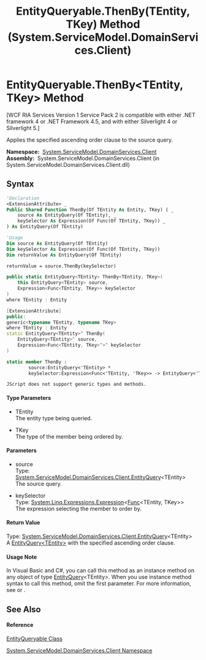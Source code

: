 ﻿---
title: EntityQueryable.ThenBy(TEntity, TKey) Method  (System.ServiceModel.DomainServices.Client)
TOCTitle: ThenBy(TEntity, TKey) Method
ms:assetid: M:System.ServiceModel.DomainServices.Client.EntityQueryable.ThenBy``2(System.ServiceModel.DomainServices.Client.EntityQuery{``0},System.Linq.Expressions.Expression{System.Func{``0,``1}})
ms:mtpsurl: https://msdn.microsoft.com/en-us/library/Ff457925(v=VS.91)
ms:contentKeyID: 28899036
ms.date: 01/27/2012
mtps_version: v=VS.91
f1_keywords:
- System.ServiceModel.DomainServices.Client.EntityQueryable.ThenBy``2
dev_langs:
- CSharp
- JScript
- VB
- FSharp
- c++
api_location:
- System.ServiceModel.DomainServices.Client.dll
api_name:
- System.ServiceModel.DomainServices.Client.EntityQueryable.ThenBy
api_type:
- Managed
topic_type:
- apiref
- kbSyntax
product_family_name: VS
ROBOTS: INDEX,FOLLOW
---

# EntityQueryable.ThenBy\<TEntity, TKey\> Method

\[WCF RIA Services Version 1 Service Pack 2 is compatible with either .NET framework 4 or .NET Framework 4.5, and with either Silverlight 4 or Silverlight 5.\]

Applies the specified ascending order clause to the source query.

**Namespace:**  [System.ServiceModel.DomainServices.Client](ff422479\(v=vs.91\).md)  
**Assembly:**  System.ServiceModel.DomainServices.Client (in System.ServiceModel.DomainServices.Client.dll)

## Syntax

``` vb
'Declaration
<ExtensionAttribute> _
Public Shared Function ThenBy(Of TEntity As Entity, TKey) ( _
    source As EntityQuery(Of TEntity), _
    keySelector As Expression(Of Func(Of TEntity, TKey)) _
) As EntityQuery(Of TEntity)
```

``` vb
'Usage
Dim source As EntityQuery(Of TEntity)
Dim keySelector As Expression(Of Func(Of TEntity, TKey))
Dim returnValue As EntityQuery(Of TEntity)

returnValue = source.ThenBy(keySelector)
```

``` csharp
public static EntityQuery<TEntity> ThenBy<TEntity, TKey>(
    this EntityQuery<TEntity> source,
    Expression<Func<TEntity, TKey>> keySelector
)
where TEntity : Entity
```

``` c++
[ExtensionAttribute]
public:
generic<typename TEntity, typename TKey>
where TEntity : Entity
static EntityQuery<TEntity>^ ThenBy(
    EntityQuery<TEntity>^ source, 
    Expression<Func<TEntity, TKey>^>^ keySelector
)
```

``` fsharp
static member ThenBy : 
        source:EntityQuery<'TEntity> * 
        keySelector:Expression<Func<'TEntity, 'TKey>> -> EntityQuery<'TEntity>  when 'TEntity : Entity
```

``` jscript
JScript does not support generic types and methods.
```

#### Type Parameters

  - TEntity  
    The entity type being queried.

<!-- end list -->

  - TKey  
    The type of the member being ordered by.

#### Parameters

  - source  
    Type: [System.ServiceModel.DomainServices.Client.EntityQuery](ff422815\(v=vs.91\).md)\<TEntity\>  
    The source query.  

<!-- end list -->

  - keySelector  
    Type: [System.Linq.Expressions.Expression](https://msdn.microsoft.com/en-us/library/Bb335710)\<[Func](https://msdn.microsoft.com/en-us/library/Bb549151)\<TEntity, TKey\>\>  
    The expression selecting the member to order by.  

#### Return Value

Type: [System.ServiceModel.DomainServices.Client.EntityQuery](ff422815\(v=vs.91\).md)\<TEntity\>  
A [EntityQuery\<TEntity\>](ff422815\(v=vs.91\).md) with the specified ascending order clause.  

#### Usage Note

In Visual Basic and C\#, you can call this method as an instance method on any object of type [EntityQuery](ff422815\(v=vs.91\).md)\<TEntity\>. When you use instance method syntax to call this method, omit the first parameter. For more information, see [](https://msdn.microsoft.com/en-us/library/Bb384936) or [](https://msdn.microsoft.com/en-us/library/Bb383977).

## See Also

#### Reference

[EntityQueryable Class](ff422834\(v=vs.91\).md)

[System.ServiceModel.DomainServices.Client Namespace](ff422479\(v=vs.91\).md)

